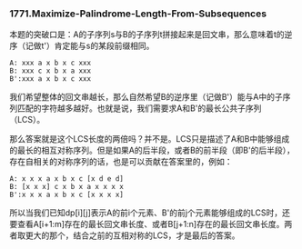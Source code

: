 ### 1771.Maximize-Palindrome-Length-From-Subsequences

本题的突破口是：A的子序列s与B的子序列t拼接起来是回文串，那么意味着t的逆序（记做t'）肯定能与s的某段前缀相同。
```
A: xxx a x b x c xxx
B: xxx c x b x a xxx
B':xxx a x b x c xxx
```
我们希望整体的回文串越长，那么自然希望B的逆序里（记做B'）能与A中的子序列匹配的字符越多越好。也就是说，我们需要求A和B'的最长公共子序列（LCS）。

那么答案就是这个LCS长度的两倍吗？并不是。LCS只是描述了A和B中能够组成的最长的相互对称序列。但是如果A的后半段，或者B的前半段（即B'的后半段），存在自相关的对称序列的话，也是可以贡献在答案里的，例如：
```
A: x x x a x b x c [x d e d]
B: [x x x] c x b x a x x x x
B':x x x a x b x c [x x x x]
```
所以当我们已知dp[i][j]表示A的前i个元素、B'的前j个元素能够组成的LCS时，还要查看A[i+1:m]存在的最长回文串长度、或者B[j+1:n]存在的最长回文串长度。两者取更大的那个，结合之前的互相对称的LCS，才是最后的答案。
